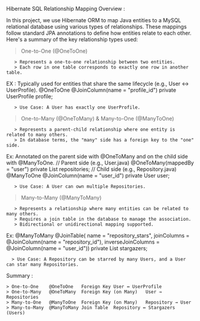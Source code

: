 Hibernate SQL Relationship Mapping Overview :

In this project, we use Hibernate ORM to map Java entities to a MySQL relational database using various types of relationships. These mappings follow standard JPA annotations to define how entities relate to each other. Here's a summary of the key relationship types used:

 >  One-to-One (@OneToOne)

       > Represents a one-to-one relationship between two entities.
       > Each row in one table corresponds to exactly one row in another table.
       
 EX : Typically used for entities that share the same lifecycle (e.g., User ↔ UserProfile).
      @OneToOne
      @JoinColumn(name = "profile_id")
      private UserProfile profile; 
         
       > Use Case: A User has exactly one UserProfile.

  >  One-to-Many (@OneToMany) & Many-to-One (@ManyToOne)
 
       > Represents a parent-child relationship where one entity is related to many others.
       > In database terms, the "many" side has a foreign key to the "one" side.

   Ex: Annotated on the parent side with @OneToMany and on the child side with @ManyToOne.
       // Parent side (e.g., User.java)
       @OneToMany(mappedBy = "user")
       private List<Repository> repositories;
       // Child side (e.g., Repository.java)
       @ManyToOne
       @JoinColumn(name = "user_id")
       private User user;
       
       > Use Case: A User can own multiple Repositories.

   >  Many-to-Many (@ManyToMany)

       > Represents a relationship where many entities can be related to many others.
       > Requires a join table in the database to manage the association.
       > Bidirectional or unidirectional mapping supported.
  Ex:
      @ManyToMany
      @JoinTable(
      name = "repository_stars",
      joinColumns = @JoinColumn(name = "repository_id"),
      inverseJoinColumns = @JoinColumn(name = "user_id"))
      private List<User> stargazers;
      
      > Use Case: A Repository can be starred by many Users, and a User can star many Repositories.

Summary :

    > One-to-One	@OneToOne	Foreign Key	User ↔ UserProfile
    > One-to-Many	@OneToMany	Foreign Key (on Many)	User → Repositories
    > Many-to-One	@ManyToOne	Foreign Key (on Many)	Repository → User  
    > Many-to-Many	@ManyToMany	Join Table	Repository ↔ Stargazers (Users)
